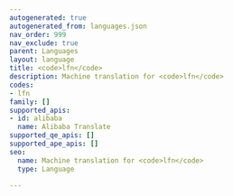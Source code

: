 ```yaml
---
autogenerated: true
autogenerated_from: languages.json
nav_order: 999
nav_exclude: true
parent: Languages
layout: language
title: <code>lfn</code>
description: Machine translation for <code>lfn</code>
codes:
- lfn
family: []
supported_apis:
- id: alibaba
  name: Alibaba Translate
supported_qe_apis: []
supported_ape_apis: []
seo:
  name: Machine translation for <code>lfn</code>
  type: Language

---
```


